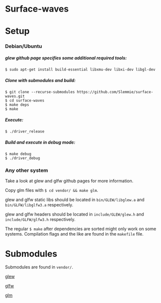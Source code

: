# Surface-waves
# Setup
### Debian/Ubuntu
##### glew github page specifies some additional required tools:

	$ sudo apt-get install build-essential libxmu-dev libxi-dev libgl-dev
##### Clone with submodules and build:

	$ git clone --recurse-submodules https://github.com/Slemmie/surface-waves.git
	$ cd surface-waves
	$ make deps
	$ make
##### Execute:

	$ ./driver_release
##### Build and execute in debug mode:

	$ make debug
	$ ./driver_debug

### Any other system
Take a look at glew and glfw github pages for more information.

Copy glm files with `$ cd vendor/ && make glm`.

glew and glfw static libs should be located in `bin/GLEW/libglew.a` and `bin/GLFW/libglfw3.a` respectively.

glew and glfw headers should be located in `include/GLEW/glew.h` and `include/GLFW/glfw3.h` respectively.

The regular `$ make` after dependencies are sorted might only work on some systems. Compilation flags and the like are found in the `makefile` file.
# Submodules
Submodules are found in `vendor/`.

[glew](https://github.com/nigels-com/glew)

[glfw](https://github.com/glfw/glfw)

[glm](https://github.com/g-truc/glm)
